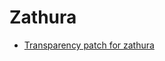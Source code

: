 # Zathura

- [Transparency patch for zathura](https://gist.github.com/miseran/0ea4b95e9816bf915b7b7171a5a0e42d)
